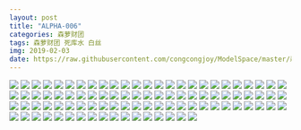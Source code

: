 ```yaml
---
layout: post
title: "ALPHA-006"
categories: 森萝财团
tags: 森萝财团 死库水 白丝
img: 2019-02-03
date: https://raw.githubusercontent.com/congcongjoy/ModelSpace/master/森萝财团/ALPHA/ALPHA-006/honghuatu.net(1).jpg
---
```



![](https://raw.githubusercontent.com/congcongjoy/ModelSpace/master/森萝财团/ALPHA/ALPHA-006/honghuatu.net(1).jpg)
![](https://raw.githubusercontent.com/congcongjoy/ModelSpace/master/森萝财团/ALPHA/ALPHA-006/honghuatu.net(2).jpg)
![](https://raw.githubusercontent.com/congcongjoy/ModelSpace/master/森萝财团/ALPHA/ALPHA-006/honghuatu.net(3).jpg)
![](https://raw.githubusercontent.com/congcongjoy/ModelSpace/master/森萝财团/ALPHA/ALPHA-006/honghuatu.net(4).jpg)
![](https://raw.githubusercontent.com/congcongjoy/ModelSpace/master/森萝财团/ALPHA/ALPHA-006/honghuatu.net(5).jpg)
![](https://raw.githubusercontent.com/congcongjoy/ModelSpace/master/森萝财团/ALPHA/ALPHA-006/honghuatu.net(6).jpg)
![](https://raw.githubusercontent.com/congcongjoy/ModelSpace/master/森萝财团/ALPHA/ALPHA-006/honghuatu.net(7).jpg)
![](https://raw.githubusercontent.com/congcongjoy/ModelSpace/master/森萝财团/ALPHA/ALPHA-006/honghuatu.net(8).jpg)
![](https://raw.githubusercontent.com/congcongjoy/ModelSpace/master/森萝财团/ALPHA/ALPHA-006/honghuatu.net(9).jpg)
![](https://raw.githubusercontent.com/congcongjoy/ModelSpace/master/森萝财团/ALPHA/ALPHA-006/honghuatu.net(10).jpg)
![](https://raw.githubusercontent.com/congcongjoy/ModelSpace/master/森萝财团/ALPHA/ALPHA-006/honghuatu.net(11).jpg)
![](https://raw.githubusercontent.com/congcongjoy/ModelSpace/master/森萝财团/ALPHA/ALPHA-006/honghuatu.net(12).jpg)
![](https://raw.githubusercontent.com/congcongjoy/ModelSpace/master/森萝财团/ALPHA/ALPHA-006/honghuatu.net(13).jpg)
![](https://raw.githubusercontent.com/congcongjoy/ModelSpace/master/森萝财团/ALPHA/ALPHA-006/honghuatu.net(14).jpg)
![](https://raw.githubusercontent.com/congcongjoy/ModelSpace/master/森萝财团/ALPHA/ALPHA-006/honghuatu.net(15).jpg)
![](https://raw.githubusercontent.com/congcongjoy/ModelSpace/master/森萝财团/ALPHA/ALPHA-006/honghuatu.net(16).jpg)
![](https://raw.githubusercontent.com/congcongjoy/ModelSpace/master/森萝财团/ALPHA/ALPHA-006/honghuatu.net(17).jpg)
![](https://raw.githubusercontent.com/congcongjoy/ModelSpace/master/森萝财团/ALPHA/ALPHA-006/honghuatu.net(18).jpg)
![](https://raw.githubusercontent.com/congcongjoy/ModelSpace/master/森萝财团/ALPHA/ALPHA-006/honghuatu.net(19).jpg)
![](https://raw.githubusercontent.com/congcongjoy/ModelSpace/master/森萝财团/ALPHA/ALPHA-006/honghuatu.net(20).jpg)
![](https://raw.githubusercontent.com/congcongjoy/ModelSpace/master/森萝财团/ALPHA/ALPHA-006/honghuatu.net(21).jpg)
![](https://raw.githubusercontent.com/congcongjoy/ModelSpace/master/森萝财团/ALPHA/ALPHA-006/honghuatu.net(22).jpg)
![](https://raw.githubusercontent.com/congcongjoy/ModelSpace/master/森萝财团/ALPHA/ALPHA-006/honghuatu.net(23).jpg)
![](https://raw.githubusercontent.com/congcongjoy/ModelSpace/master/森萝财团/ALPHA/ALPHA-006/honghuatu.net(24).jpg)
![](https://raw.githubusercontent.com/congcongjoy/ModelSpace/master/森萝财团/ALPHA/ALPHA-006/honghuatu.net(25).jpg)
![](https://raw.githubusercontent.com/congcongjoy/ModelSpace/master/森萝财团/ALPHA/ALPHA-006/honghuatu.net(26).jpg)
![](https://raw.githubusercontent.com/congcongjoy/ModelSpace/master/森萝财团/ALPHA/ALPHA-006/honghuatu.net(27).jpg)
![](https://raw.githubusercontent.com/congcongjoy/ModelSpace/master/森萝财团/ALPHA/ALPHA-006/honghuatu.net(28).jpg)
![](https://raw.githubusercontent.com/congcongjoy/ModelSpace/master/森萝财团/ALPHA/ALPHA-006/honghuatu.net(29).jpg)
![](https://raw.githubusercontent.com/congcongjoy/ModelSpace/master/森萝财团/ALPHA/ALPHA-006/honghuatu.net(30).jpg)
![](https://raw.githubusercontent.com/congcongjoy/ModelSpace/master/森萝财团/ALPHA/ALPHA-006/honghuatu.net(31).jpg)
![](https://raw.githubusercontent.com/congcongjoy/ModelSpace/master/森萝财团/ALPHA/ALPHA-006/honghuatu.net(32).jpg)
![](https://raw.githubusercontent.com/congcongjoy/ModelSpace/master/森萝财团/ALPHA/ALPHA-006/honghuatu.net(33).jpg)
![](https://raw.githubusercontent.com/congcongjoy/ModelSpace/master/森萝财团/ALPHA/ALPHA-006/honghuatu.net(34).jpg)
![](https://raw.githubusercontent.com/congcongjoy/ModelSpace/master/森萝财团/ALPHA/ALPHA-006/honghuatu.net(35).jpg)
![](https://raw.githubusercontent.com/congcongjoy/ModelSpace/master/森萝财团/ALPHA/ALPHA-006/honghuatu.net(36).jpg)
![](https://raw.githubusercontent.com/congcongjoy/ModelSpace/master/森萝财团/ALPHA/ALPHA-006/honghuatu.net(37).jpg)
![](https://raw.githubusercontent.com/congcongjoy/ModelSpace/master/森萝财团/ALPHA/ALPHA-006/honghuatu.net(38).jpg)
![](https://raw.githubusercontent.com/congcongjoy/ModelSpace/master/森萝财团/ALPHA/ALPHA-006/honghuatu.net(39).jpg)
![](https://raw.githubusercontent.com/congcongjoy/ModelSpace/master/森萝财团/ALPHA/ALPHA-006/honghuatu.net(40).jpg)
![](https://raw.githubusercontent.com/congcongjoy/ModelSpace/master/森萝财团/ALPHA/ALPHA-006/honghuatu.net(41).jpg)
![](https://raw.githubusercontent.com/congcongjoy/ModelSpace/master/森萝财团/ALPHA/ALPHA-006/honghuatu.net(42).jpg)
![](https://raw.githubusercontent.com/congcongjoy/ModelSpace/master/森萝财团/ALPHA/ALPHA-006/honghuatu.net(43).jpg)
![](https://raw.githubusercontent.com/congcongjoy/ModelSpace/master/森萝财团/ALPHA/ALPHA-006/honghuatu.net(44).jpg)
![](https://raw.githubusercontent.com/congcongjoy/ModelSpace/master/森萝财团/ALPHA/ALPHA-006/honghuatu.net(45).jpg)
![](https://raw.githubusercontent.com/congcongjoy/ModelSpace/master/森萝财团/ALPHA/ALPHA-006/honghuatu.net(46).jpg)
![](https://raw.githubusercontent.com/congcongjoy/ModelSpace/master/森萝财团/ALPHA/ALPHA-006/honghuatu.net(47).jpg)
![](https://raw.githubusercontent.com/congcongjoy/ModelSpace/master/森萝财团/ALPHA/ALPHA-006/honghuatu.net(48).jpg)
![](https://raw.githubusercontent.com/congcongjoy/ModelSpace/master/森萝财团/ALPHA/ALPHA-006/honghuatu.net(49).jpg)
![](https://raw.githubusercontent.com/congcongjoy/ModelSpace/master/森萝财团/ALPHA/ALPHA-006/honghuatu.net(50).jpg)
![](https://raw.githubusercontent.com/congcongjoy/ModelSpace/master/森萝财团/ALPHA/ALPHA-006/honghuatu.net(51).jpg)
![](https://raw.githubusercontent.com/congcongjoy/ModelSpace/master/森萝财团/ALPHA/ALPHA-006/honghuatu.net(52).jpg)
![](https://raw.githubusercontent.com/congcongjoy/ModelSpace/master/森萝财团/ALPHA/ALPHA-006/honghuatu.net(53).jpg)
![](https://raw.githubusercontent.com/congcongjoy/ModelSpace/master/森萝财团/ALPHA/ALPHA-006/honghuatu.net(54).jpg)
![](https://raw.githubusercontent.com/congcongjoy/ModelSpace/master/森萝财团/ALPHA/ALPHA-006/honghuatu.net(55).jpg)
![](https://raw.githubusercontent.com/congcongjoy/ModelSpace/master/森萝财团/ALPHA/ALPHA-006/honghuatu.net(56).jpg)
![](https://raw.githubusercontent.com/congcongjoy/ModelSpace/master/森萝财团/ALPHA/ALPHA-006/honghuatu.net(57).jpg)
![](https://raw.githubusercontent.com/congcongjoy/ModelSpace/master/森萝财团/ALPHA/ALPHA-006/honghuatu.net(58).jpg)
![](https://raw.githubusercontent.com/congcongjoy/ModelSpace/master/森萝财团/ALPHA/ALPHA-006/honghuatu.net(59).jpg)
![](https://raw.githubusercontent.com/congcongjoy/ModelSpace/master/森萝财团/ALPHA/ALPHA-006/honghuatu.net(60).jpg)
![](https://raw.githubusercontent.com/congcongjoy/ModelSpace/master/森萝财团/ALPHA/ALPHA-006/honghuatu.net(61).jpg)
![](https://raw.githubusercontent.com/congcongjoy/ModelSpace/master/森萝财团/ALPHA/ALPHA-006/honghuatu.net(62).jpg)
![](https://raw.githubusercontent.com/congcongjoy/ModelSpace/master/森萝财团/ALPHA/ALPHA-006/honghuatu.net(63).jpg)
![](https://raw.githubusercontent.com/congcongjoy/ModelSpace/master/森萝财团/ALPHA/ALPHA-006/honghuatu.net(64).jpg)
![](https://raw.githubusercontent.com/congcongjoy/ModelSpace/master/森萝财团/ALPHA/ALPHA-006/honghuatu.net(65).jpg)
![](https://raw.githubusercontent.com/congcongjoy/ModelSpace/master/森萝财团/ALPHA/ALPHA-006/honghuatu.net(66).jpg)
![](https://raw.githubusercontent.com/congcongjoy/ModelSpace/master/森萝财团/ALPHA/ALPHA-006/honghuatu.net(67).jpg)
![](https://raw.githubusercontent.com/congcongjoy/ModelSpace/master/森萝财团/ALPHA/ALPHA-006/honghuatu.net(68).jpg)
![](https://raw.githubusercontent.com/congcongjoy/ModelSpace/master/森萝财团/ALPHA/ALPHA-006/honghuatu.net(69).jpg)
![](https://raw.githubusercontent.com/congcongjoy/ModelSpace/master/森萝财团/ALPHA/ALPHA-006/honghuatu.net(70).jpg)
![](https://raw.githubusercontent.com/congcongjoy/ModelSpace/master/森萝财团/ALPHA/ALPHA-006/honghuatu.net(71).jpg)
![](https://raw.githubusercontent.com/congcongjoy/ModelSpace/master/森萝财团/ALPHA/ALPHA-006/honghuatu.net(72).jpg)
![](https://raw.githubusercontent.com/congcongjoy/ModelSpace/master/森萝财团/ALPHA/ALPHA-006/honghuatu.net(73).jpg)
![](https://raw.githubusercontent.com/congcongjoy/ModelSpace/master/森萝财团/ALPHA/ALPHA-006/honghuatu.net(74).jpg)
![](https://raw.githubusercontent.com/congcongjoy/ModelSpace/master/森萝财团/ALPHA/ALPHA-006/honghuatu.net(75).jpg)
![](https://raw.githubusercontent.com/congcongjoy/ModelSpace/master/森萝财团/ALPHA/ALPHA-006/honghuatu.net(76).jpg)
![](https://raw.githubusercontent.com/congcongjoy/ModelSpace/master/森萝财团/ALPHA/ALPHA-006/honghuatu.net(77).jpg)
![](https://raw.githubusercontent.com/congcongjoy/ModelSpace/master/森萝财团/ALPHA/ALPHA-006/honghuatu.net(78).jpg)
![](https://raw.githubusercontent.com/congcongjoy/ModelSpace/master/森萝财团/ALPHA/ALPHA-006/honghuatu.net(79).jpg)
![](https://raw.githubusercontent.com/congcongjoy/ModelSpace/master/森萝财团/ALPHA/ALPHA-006/honghuatu.net(80).jpg)
![](https://raw.githubusercontent.com/congcongjoy/ModelSpace/master/森萝财团/ALPHA/ALPHA-006/honghuatu.net(81).jpg)
![](https://raw.githubusercontent.com/congcongjoy/ModelSpace/master/森萝财团/ALPHA/ALPHA-006/honghuatu.net(82).jpg)
![](https://raw.githubusercontent.com/congcongjoy/ModelSpace/master/森萝财团/ALPHA/ALPHA-006/honghuatu.net(83).jpg)
![](https://raw.githubusercontent.com/congcongjoy/ModelSpace/master/森萝财团/ALPHA/ALPHA-006/honghuatu.net(84).jpg)
![](https://raw.githubusercontent.com/congcongjoy/ModelSpace/master/森萝财团/ALPHA/ALPHA-006/honghuatu.net(85).jpg)
![](https://raw.githubusercontent.com/congcongjoy/ModelSpace/master/森萝财团/ALPHA/ALPHA-006/honghuatu.net(86).jpg)
![](https://raw.githubusercontent.com/congcongjoy/ModelSpace/master/森萝财团/ALPHA/ALPHA-006/honghuatu.net(87).jpg)
![](https://raw.githubusercontent.com/congcongjoy/ModelSpace/master/森萝财团/ALPHA/ALPHA-006/honghuatu.net(88).jpg)
![](https://raw.githubusercontent.com/congcongjoy/ModelSpace/master/森萝财团/ALPHA/ALPHA-006/honghuatu.net(89).jpg)
![](https://raw.githubusercontent.com/congcongjoy/ModelSpace/master/森萝财团/ALPHA/ALPHA-006/honghuatu.net(90).jpg)
![](https://raw.githubusercontent.com/congcongjoy/ModelSpace/master/森萝财团/ALPHA/ALPHA-006/honghuatu.net(91).jpg)
![](https://raw.githubusercontent.com/congcongjoy/ModelSpace/master/森萝财团/ALPHA/ALPHA-006/honghuatu.net(92).jpg)
